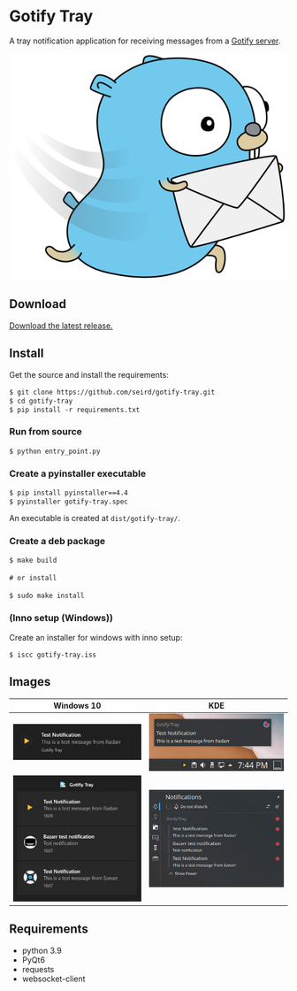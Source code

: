 # Gotify Tray


A tray notification application for receiving messages from a [Gotify server](https://github.com/gotify/server).


[![logo](https://raw.githubusercontent.com/gotify/logo/master/gotify-logo.png)](https://github.com/gotify/logo)

## Download


[Download the latest release.](https://github.com/seird/gotify-tray/releases/latest)


## Install

Get the source and install the requirements:

```
$ git clone https://github.com/seird/gotify-tray.git
$ cd gotify-tray
$ pip install -r requirements.txt
```

### Run from source

```
$ python entry_point.py
```

### Create a pyinstaller executable

```
$ pip install pyinstaller==4.4
$ pyinstaller gotify-tray.spec
```
An executable is created at `dist/gotify-tray/`.


### Create a deb package

```
$ make build

# or install

$ sudo make install
```

### (Inno setup (Windows))

Create an installer for windows with inno setup:

```
$ iscc gotify-tray.iss
```


## Images

Windows 10                                         |  KDE
:-------------------------------------------------:|:---------------------------------------------------------:
![notification](images/notification.png)           |  ![kde_notification](images/kde_notification.png)
![notification](images/notification_centre.png)    |  ![kde_notification](images/kde_notification_centre.png)


## Requirements

- python 3.9
- PyQt6
- requests
- websocket-client
